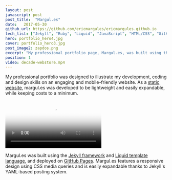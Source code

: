 ```yaml
---
layout: post
javascript: post
post_title:  "Margul.es"
date:   2017-05-30
github_url: https://github.com/ericmargules/ericmargules.github.io
tech_list: ["Jekyll", "Ruby", "Liquid", "JavaScript", "HTML/CSS", "GitHub Pages"]
hero: portfolio_hero4.jpg
cover: portfolio_hero3.jpg
post_image2: zapdos.png
excerpt: "My professional portfolio page, Margul.es, was built using the Jekyll framework and Liquid template language, and deployed to GitHub Pages. Margul.es features a responsive design using CSS media queries and is easily expandable thanks to Jekyll's YAML-based posting system."
position: 1
video: decade-webstore.mp4
---
```


My professional portfolio was designed to illustrate my development, coding and design skills on an engaging and mobile-friendly website. As a [static website](https://en.wikipedia.org/wiki/Static_web_page), margul.es was developed to be lightweight and easily expandable, while keeping costs to a minimum.

<video class="post_video" poster="{{ site.url }}/images/{{ page.hero }}" controls>
	<source src="{{ site.url }}/videos/{{ page.video }}" type="video/mp4">
	Your browser does not support the video tag.
</video>

Margul.es was built using the [Jekyll framework](https://jekyllrb.com) and [Liquid template language](http://shopify.github.io/liquid), and deployed on [GitHub Pages](https://pages.github.com). Margul.es features a responsive design using CSS media queries and is easily expandable thanks to Jekyll's YAML-based posting system.
